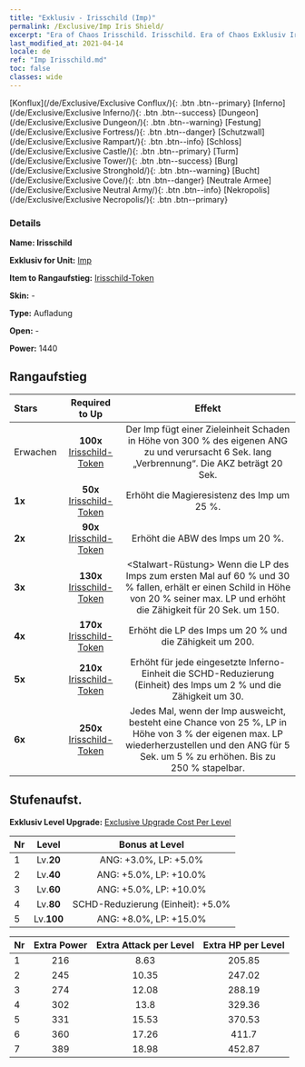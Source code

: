 ```yaml
---
title: "Exklusiv - Irisschild (Imp)"
permalink: /Exclusive/Imp Iris Shield/
excerpt: "Era of Chaos Irisschild. Irisschild. Era of Chaos Exklusiv Irisschild. Imp Exklusiv."
last_modified_at: 2021-04-14
locale: de
ref: "Imp Irisschild.md"
toc: false
classes: wide
---
```

 [Konflux](/de/Exclusive/Exclusive Conflux/){: .btn .btn--primary} [Inferno](/de/Exclusive/Exclusive Inferno/){: .btn .btn--success} [Dungeon](/de/Exclusive/Exclusive Dungeon/){: .btn .btn--warning} [Festung](/de/Exclusive/Exclusive Fortress/){: .btn .btn--danger} [Schutzwall](/de/Exclusive/Exclusive Rampart/){: .btn .btn--info} [Schloss](/de/Exclusive/Exclusive Castle/){: .btn .btn--primary} [Turm](/de/Exclusive/Exclusive Tower/){: .btn .btn--success} [Burg](/de/Exclusive/Exclusive Stronghold/){: .btn .btn--warning} [Bucht](/de/Exclusive/Exclusive Cove/){: .btn .btn--danger} [Neutrale Armee](/de/Exclusive/Exclusive Neutral Army/){: .btn .btn--info} [Nekropolis](/de/Exclusive/Exclusive Necropolis/){: .btn .btn--primary} 

### Details
 **Name: Irisschild** 

 **Exklusiv for Unit:** [Imp](/de/units/Imp/) 

 **Item to Rangaufstieg:** [Irisschild-Token](/de/Items/con_913/)

 **Skin:** -

 **Type:** Aufladung

 **Open:** -

 **Power:** 1440

## Rangaufstieg

  |     Stars    |  Required to Up | Effekt |
  |:-------------|:---------------:|:---------------:|
  |  Erwachen  | **100x** [Irisschild-Token](/de/Items/con_913/) | <Flammenzunge> Der Imp fügt einer Zieleinheit Schaden in Höhe von 300 % des eigenen ANG zu und verursacht 6 Sek. lang „Verbrennung“. Die AKZ beträgt 20 Sek. |
  | **1x** <i class="fas fa-star"/> | **50x** [Irisschild-Token](/de/Items/con_913/) | Erhöht die Magieresistenz des Imp um 25 %. |
  | **2x** <i class="fas fa-star"/> | **90x** [Irisschild-Token](/de/Items/con_913/) | Erhöht die ABW des Imps um 20 %. |
  | **3x** <i class="fas fa-star"/> | **130x** [Irisschild-Token](/de/Items/con_913/) | <Stalwart-Rüstung> Wenn die LP des Imps zum ersten Mal auf 60 % und 30 % fallen, erhält er einen Schild in Höhe von 20 % seiner max. LP und erhöht die Zähigkeit für 20 Sek. um 150. |
  | **4x** <i class="fas fa-star"/> | **170x** [Irisschild-Token](/de/Items/con_913/) | Erhöht die LP des Imps um 20 % und die Zähigkeit um 200. |
  | **5x** <i class="fas fa-star"/> | **210x** [Irisschild-Token](/de/Items/con_913/) | Erhöht für jede eingesetzte Inferno-Einheit die SCHD-Reduzierung (Einheit) des Imps um 2 % und die Zähigkeit um 30. |
  | **6x** <i class="fas fa-star"/> | **250x** [Irisschild-Token](/de/Items/con_913/) | <Flexible Form> Jedes Mal, wenn der Imp ausweicht, besteht eine Chance von 25 %, LP in Höhe von 3 % der eigenen max. LP wiederherzustellen und den ANG für 5 Sek. um 5 % zu erhöhen. Bis zu 250 % stapelbar. |


## Stufenaufst.
 **Exklusiv Level Upgrade:** [Exclusive Upgrade Cost Per Level](/Exclusive/ExclusiveUpgradeCostPerLevel/)

  |  Nr  |   Level  | Bonus at Level |
  |:-----|:--------:|:--------------:|
  | 1 | Lv.**20** | ANG: +3.0%, LP: +5.0% |
  | 2 | Lv.**40** | ANG: +5.0%, LP: +10.0% |
  | 3 | Lv.**60** | ANG: +5.0%, LP: +10.0% |
  | 4 | Lv.**80** | SCHD-Reduzierung (Einheit): +5.0% |
  | 5 | Lv.**100** | ANG: +8.0%, LP: +15.0% |


  |  Nr  |  Extra Power | Extra Attack per Level | Extra HP per Level |
  |:-----|:--------:|:--------:|:--------:|
  | 1 | 216 | 8.63 | 205.85 |
  | 2 | 245 | 10.35 | 247.02 |
  | 3 | 274 | 12.08 | 288.19 |
  | 4 | 302 | 13.8 | 329.36 |
  | 5 | 331 | 15.53 | 370.53 |
  | 6 | 360 | 17.26 | 411.7 |
  | 7 | 389 | 18.98 | 452.87 |


